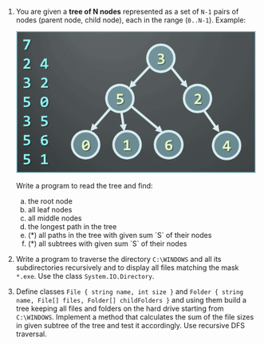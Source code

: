 1. You are given a **tree of N nodes** represented as a set of `N-1` pairs of nodes (parent node, child node), each in the range (`0..N-1`).
   Example:
   
   ![Tree](images/tree.png)
   
   Write a program to read the tree and find:
   
    <ol type="a">
       <li>the root node</li>
       <li>all leaf nodes</li>
       <li>all middle nodes</li>
       <li>the longest path in the tree</li>
       <li>(*) all paths in the tree with given sum `S` of their nodes</li>
       <li>(*) all subtrees with given sum `S` of their nodes</li>
    </ol>

2. Write a program to traverse the directory `C:\WINDOWS` and all its subdirectories recursively and to display all files matching the mask `*.exe`. Use the class `System.IO.Directory`.

3. Define classes `File { string name, int size }` and `Folder { string name, File[] files, Folder[] childFolders }` and using them build a tree keeping all files and folders on the hard drive starting from `C:\WINDOWS`. Implement a method that calculates the sum of the file sizes in given subtree of the tree and test it accordingly. Use recursive DFS traversal.
